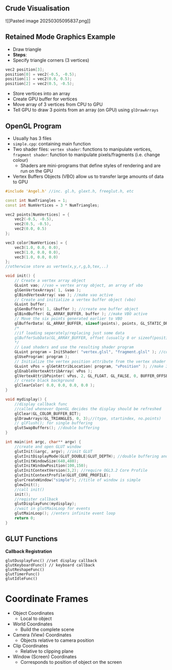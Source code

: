 ## Crude Visualisation
![[Pasted image 20250305095837.png]]

## Retained Mode Graphics Example 
- Draw triangle
- **Steps**:
- Specify triangle corners (3 vertices)
``` cpp
vec2 position[3];
position[0] = vec2(-0.5, -0.5);
position[1] = vec2(0.0, 0.5);
position[2] = vec2(0.5, -0.5);
```
- Store vertices into an array
- Create GPU buffer for vertices
- Move array of 3 vertices from CPU to GPU
- Tell GPU to draw 3 points from an array (on GPU) using `glDrawArrays`

## OpenGL Program
- Usually has 3 files
- `simple.cpp`: containing main function
- Two shader files: `vertex shader`: functions to manipulate vertices, `fragment shader`: function to manipulate pixels/fragments (i.e. change colour)
	- Shaders are mini-programs that define styles of rendering and are run on the GPU
- Vertex Buffers Objects (VBO) allow us to transfer large amounts of data to GPU

```cpp
#include 'Angel.h' //inc. gl.h, glext.h, freeglut.h, etc

const int NumTriangles = 1;
const int NumVertices = 3 * NumTriangles;

vec2 points[NumVertices] = {
	vec2(-0.5, -0.5),
	vec2(0.5, -0.5),
	vec2(0.0, 0.5)
};

vec3 color[NumVertices] = {
	vec3(1.0, 0.0, 0.0),
	vec3(1.0, 0.0, 0.0),
	vec3(1.0, 0.0, 0.0)
};
//otherwise store as vertex(x,y,r,g,b,tex,..)

void init() {
	// Create a vertex array object
	GLuint vao; //vao = vertex array object, an array of vbo
	glGenVertexArrays( 1, &vao );
	glBindVertexArray( vao ); //make vao active
	// Create and initialize a vertex buffer object (vbo)
	GLuint buffer;
	glGenBuffers( 1, &buffer ); //create one buffer object
	glBindBuffer( GL_ARRAY_BUFFER, buffer ); //make VBO active
	// Move the six points generated earlier to VBO
	glBufferData( GL_ARRAY_BUFFER, sizeof(points), points, GL_STATIC_DRAW ); //points is data transfered to GPU memory
	/*
	//if loading seperately/replacing just some data
	glBufferSubData(GL_ARRAY_BUFFER, offset (usually 0 or sizeof(position)), sizeof(position), position);
	*/
	// Load shaders and use the resulting shader program
	GLuint program = InitShader( "vertex.glsl", "fragment.glsl" ); //connect to shader files
	glUseProgram( program );
	// Initialize the vertex position attribute from the vertex shader
	GLuint vPos = glGetAttribLocation( program, "vPosition" ); //make 3 vertices accessible as variable 'vPosition' in vertex shader
	glEnableVertexAttribArray( vPos );
	glVertexAttribPointer( vPos, 2, GL_FLOAT, GL_FALSE, 0, BUFFER_OFFSET(0) );
	// create black background
	glClearColor( 0.0, 0.0, 0.0, 0.0 );
}

void mydisplay() {
	//display callback func
	//called whenever OpenGL decides the display should be refreshed
	glClear(GL_COLOR_BUFFER_BIT);
	glDrawArrays(GL_TRIANGLES, 0, 3);//(type, startindex, no.points)
	// glFlush(); for single buffering
	glutSwapBuffers(); //double buffering
}

int main(int argc, char** argv) {
	//create and open GLUT window
	glutInit(&argc, argv); //init GLUT
	glutInitDisplayMode(GLUT_DOUBLE|GLUT_DEPTH); //double buffering and depth buffer, RGBA is default
	glutInitWindowSize(640,480);
	glutInitWindowPosition(100,150);
	glutInitContextVersion(3,2); //require OGL3.2 Core Profile
	glutInitContextProfile(GLUT_CORE_PROFILE);
	glurCreateWindow("simple"); //title of window is simple
	glewInit();
	//call init()
	init(); 
	//register callback
	glutDisplayFunc(mydisplay);
	//wait in glutMainLoop for events
	glutMainLoop(); //enters infinite event loop
	return 0;
}
```

## GLUT Functions
**Callback Registration**
```
glutDusplayFunc() //set display callback
glutKeyboardFunc() // keyboard callback
glutReshapeFunc()
glutTimerFunc()
glutIdleFunc()
```

# Coordinate Frames
- Object Coordinates
	- Local to object
- World Coordinates
	- Build the complete scene
- Camera (View) Coordinates
	- Objects relative to camera position
- Clip Coordinates
	- Relative to clipping plane
- Window (Screen) Coordinates
	- Corresponds to position of object on the screen